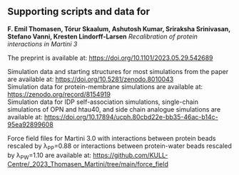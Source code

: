 ## Supporting scripts and data for

**F. Emil Thomasen, Tórur Skaalum, Ashutosh Kumar, Sriraksha Srinivasan, Stefano Vanni, Kresten Lindorff-Larsen** 
_Recalibration of protein interactions in Martini 3_

The preprint is available at: <https://doi.org/10.1101/2023.05.29.542689>

Simulation data and starting structures for most simulations from the paper are available at: https://doi.org/10.5281/zenodo.8010043  
Simulation data for protein-membrane simulations are available at: https://zenodo.org/record/8154919  
Simulation data for IDP self-association simulations, single-chain simulations of OPN and htau40, and side chain analogue simulations are available at: https://doi.org/10.17894/ucph.80cbd22e-bb35-46ac-b14c-95ea92899608

Force field files for Martini 3.0 with interactions between protein beads rescaled by λ<sub>PP</sub>=0.88 or interactions between protein-water beads rescaled by λ<sub>PW</sub>=1.10 are available at: https://github.com/KULL-Centre/_2023_Thomasen_Martini/tree/main/force_field
